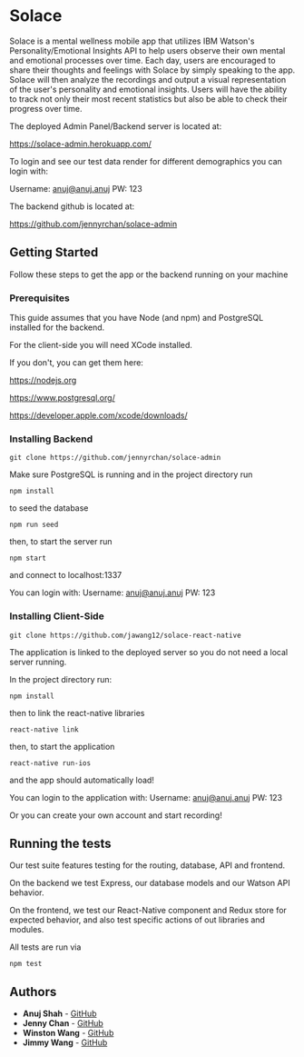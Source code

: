 # Solace

Solace is a mental wellness mobile app that utilizes IBM Watson's Personality/Emotional Insights API to help users observe their own mental and emotional processes over time. Each day, users are encouraged to share their thoughts and feelings with Solace by simply speaking to the app. Solace will then analyze the recordings and output a visual representation of the user's personality and emotional insights. Users will have the ability to track not only their most recent statistics but also be able to check their progress over time.

The deployed Admin Panel/Backend server is located at:

https://solace-admin.herokuapp.com/

To login and see our test data render for different demographics you can login with:

Username: anuj@anuj.anuj
PW: 123


The backend github is located at:

https://github.com/jennyrchan/solace-admin 



## Getting Started

Follow these steps to get the app or the backend running on your machine



### Prerequisites

This guide assumes that you have Node (and npm) and PostgreSQL installed for the backend. 

For the client-side you will need XCode installed. 

If you don't, you can get them here: 

https://nodejs.org

https://www.postgresql.org/

https://developer.apple.com/xcode/downloads/



### Installing Backend

```
git clone https://github.com/jennyrchan/solace-admin
```

Make sure PostgreSQL is running and in the project directory run

```
npm install
```

to seed the database

```
npm run seed
```

then, to start the server run

```
npm start
```

and connect to localhost:1337

You can login with:
Username: anuj@anuj.anuj
PW: 123



### Installing Client-Side

```
git clone https://github.com/jawang12/solace-react-native
```

The application is linked to the deployed server so you do not need a local server running.

In the project directory run:

```
npm install
```

then to link the react-native libraries

```
react-native link
```

then, to start the application

```
react-native run-ios
```

and the app should automatically load!

You can login to the application with:
Username: anuj@anuj.anuj
PW: 123

Or you can create your own account and start recording!



## Running the tests

Our test suite features testing for the routing, database, API and frontend. 

On the backend we test Express, our database models and our Watson API behavior. 

On the frontend, we test our React-Native component and Redux store for expected behavior, and also test specific actions of out libraries and modules. 

All tests are run via

```
npm test
```



## Authors

* **Anuj Shah** - [GitHub](https://github.com/anujshah108)
* **Jenny Chan** - [GitHub](https://github.com/jennyrchan)
* **Winston Wang** - [GitHub](https://github.com/mobiuschang)
* **Jimmy Wang** - [GitHub](https://github.com/jawang12)


